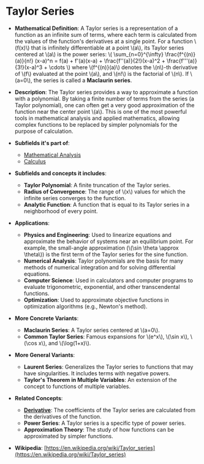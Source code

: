 # Taylor Series

- **Mathematical Definition**: A Taylor series is a representation of a function as an infinite sum of terms, where each term is calculated from the values of the function's derivatives at a single point. For a function \\(f(x)\\) that is infinitely differentiable at a point \\(a\\), its Taylor series centered at \\(a\\) is the power series:
  \\( \sum_{n=0}^{\infty} \frac{f^{(n)}(a)}{n!} (x-a)^n = f(a) + f'(a)(x-a) + \frac{f''(a)}{2!}(x-a)^2 + \frac{f'''(a)}{3!}(x-a)^3 + \cdots \\)
  where \\(f^{(n)}(a)\\) denotes the \\(n\\)-th derivative of \\(f\\) evaluated at the point \\(a\\), and \\(n!\\) is the factorial of \\(n\\). If \\(a=0\\), the series is called a **Maclaurin series**.

- **Description**: The Taylor series provides a way to approximate a function with a polynomial. By taking a finite number of terms from the series (a Taylor polynomial), one can often get a very good approximation of the function near the center point \\(a\\). This is one of the most powerful tools in mathematical analysis and applied mathematics, allowing complex functions to be replaced by simpler polynomials for the purpose of calculation.

- **Subfields it's part of**:
    - [Mathematical Analysis](https://en.wikipedia.org/wiki/Mathematical_analysis)
    - [Calculus](https://en.wikipedia.org/wiki/Calculus)

- **Subfields and concepts it includes**:
    - **Taylor Polynomial**: A finite truncation of the Taylor series.
    - **Radius of Convergence**: The range of \\(x\\) values for which the infinite series converges to the function.
    - **Analytic Function**: A function that is equal to its Taylor series in a neighborhood of every point.

- **Applications**:
    - **Physics and Engineering**: Used to linearize equations and approximate the behavior of systems near an equilibrium point. For example, the small-angle approximation (\\(\sin \theta \approx \theta\\)) is the first term of the Taylor series for the sine function.
    - **Numerical Analysis**: Taylor polynomials are the basis for many methods of numerical integration and for solving differential equations.
    - **Computer Science**: Used in calculators and computer programs to evaluate trigonometric, exponential, and other transcendental functions.
    - **Optimization**: Used to approximate objective functions in optimization algorithms (e.g., Newton's method).

- **More Concrete Variants**:
    - **Maclaurin Series**: A Taylor series centered at \\(a=0\\).
    - **Common Taylor Series**: Famous expansions for \\(e^x\\), \\(\sin x\\), \\(\cos x\\), and \\(\log(1+x)\\).

- **More General Variants**:
    - **Laurent Series**: Generalizes the Taylor series to functions that may have singularities. It includes terms with negative powers.
    - **Taylor's Theorem in Multiple Variables**: An extension of the concept to functions of multiple variables.

- **Related Concepts**:
    - **[Derivative](./derivative.md)**: The coefficients of the Taylor series are calculated from the derivatives of the function.
    - **Power Series**: A Taylor series is a specific type of power series.
    - **Approximation Theory**: The study of how functions can be approximated by simpler functions.

- **Wikipedia**: [https://en.wikipedia.org/wiki/Taylor_series](https://en.wikipedia.org/wiki/Taylor_series)
